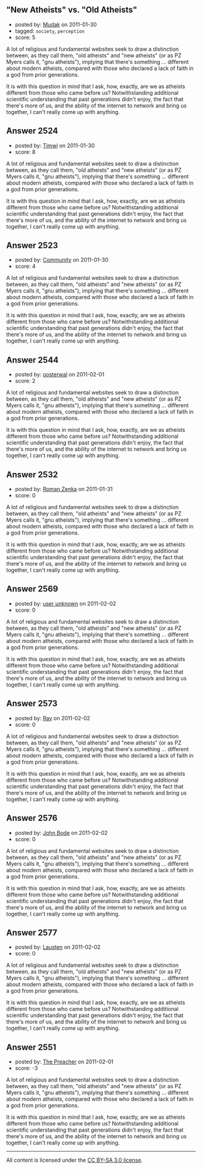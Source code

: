 ## "New Atheists" vs. "Old Atheists"

- posted by: [Mudak](https://stackexchange.com/users/-1/205-mudak) on 2011-01-30
- tagged: `society`, `perception`
- score: 5

A lot of religious and fundamental websites seek to draw a distinction between, as they call them, "old atheists" and "new atheists" (or as PZ Myers calls it, "gnu atheists"), implying that there's something ... different about modern atheists, compared with those who declared a lack of faith in a god from prior generations.

It is with this question in mind that I ask, how, exactly, are we as atheists different from those who came before us?  Notwithstanding additional scientific understanding that past generations didn't enjoy, the fact that there's more of us, and the ability of the internet to network and bring us together, I can't really come up with anything.


## Answer 2524

- posted by: [Timwi](https://stackexchange.com/users/-1/407-timwi) on 2011-01-30
- score: 8

A lot of religious and fundamental websites seek to draw a distinction between, as they call them, "old atheists" and "new atheists" (or as PZ Myers calls it, "gnu atheists"), implying that there's something ... different about modern atheists, compared with those who declared a lack of faith in a god from prior generations.

It is with this question in mind that I ask, how, exactly, are we as atheists different from those who came before us?  Notwithstanding additional scientific understanding that past generations didn't enjoy, the fact that there's more of us, and the ability of the internet to network and bring us together, I can't really come up with anything.


## Answer 2523

- posted by: [Community](https://stackexchange.com/users/-1/-1-community) on 2011-01-30
- score: 4

A lot of religious and fundamental websites seek to draw a distinction between, as they call them, "old atheists" and "new atheists" (or as PZ Myers calls it, "gnu atheists"), implying that there's something ... different about modern atheists, compared with those who declared a lack of faith in a god from prior generations.

It is with this question in mind that I ask, how, exactly, are we as atheists different from those who came before us?  Notwithstanding additional scientific understanding that past generations didn't enjoy, the fact that there's more of us, and the ability of the internet to network and bring us together, I can't really come up with anything.


## Answer 2544

- posted by: [oosterwal](https://stackexchange.com/users/-1/891-oosterwal) on 2011-02-01
- score: 2

A lot of religious and fundamental websites seek to draw a distinction between, as they call them, "old atheists" and "new atheists" (or as PZ Myers calls it, "gnu atheists"), implying that there's something ... different about modern atheists, compared with those who declared a lack of faith in a god from prior generations.

It is with this question in mind that I ask, how, exactly, are we as atheists different from those who came before us?  Notwithstanding additional scientific understanding that past generations didn't enjoy, the fact that there's more of us, and the ability of the internet to network and bring us together, I can't really come up with anything.


## Answer 2532

- posted by: [Roman Zenka](https://stackexchange.com/users/-1/420-roman-zenka) on 2011-01-31
- score: 0

A lot of religious and fundamental websites seek to draw a distinction between, as they call them, "old atheists" and "new atheists" (or as PZ Myers calls it, "gnu atheists"), implying that there's something ... different about modern atheists, compared with those who declared a lack of faith in a god from prior generations.

It is with this question in mind that I ask, how, exactly, are we as atheists different from those who came before us?  Notwithstanding additional scientific understanding that past generations didn't enjoy, the fact that there's more of us, and the ability of the internet to network and bring us together, I can't really come up with anything.


## Answer 2569

- posted by: [user unknown](https://stackexchange.com/users/-1/992-user-unknown) on 2011-02-02
- score: 0

A lot of religious and fundamental websites seek to draw a distinction between, as they call them, "old atheists" and "new atheists" (or as PZ Myers calls it, "gnu atheists"), implying that there's something ... different about modern atheists, compared with those who declared a lack of faith in a god from prior generations.

It is with this question in mind that I ask, how, exactly, are we as atheists different from those who came before us?  Notwithstanding additional scientific understanding that past generations didn't enjoy, the fact that there's more of us, and the ability of the internet to network and bring us together, I can't really come up with anything.


## Answer 2573

- posted by: [Ray](https://stackexchange.com/users/-1/994-ray) on 2011-02-02
- score: 0

A lot of religious and fundamental websites seek to draw a distinction between, as they call them, "old atheists" and "new atheists" (or as PZ Myers calls it, "gnu atheists"), implying that there's something ... different about modern atheists, compared with those who declared a lack of faith in a god from prior generations.

It is with this question in mind that I ask, how, exactly, are we as atheists different from those who came before us?  Notwithstanding additional scientific understanding that past generations didn't enjoy, the fact that there's more of us, and the ability of the internet to network and bring us together, I can't really come up with anything.


## Answer 2576

- posted by: [John Bode](https://stackexchange.com/users/-1/117-john-bode) on 2011-02-02
- score: 0

A lot of religious and fundamental websites seek to draw a distinction between, as they call them, "old atheists" and "new atheists" (or as PZ Myers calls it, "gnu atheists"), implying that there's something ... different about modern atheists, compared with those who declared a lack of faith in a god from prior generations.

It is with this question in mind that I ask, how, exactly, are we as atheists different from those who came before us?  Notwithstanding additional scientific understanding that past generations didn't enjoy, the fact that there's more of us, and the ability of the internet to network and bring us together, I can't really come up with anything.


## Answer 2577

- posted by: [Lausten](https://stackexchange.com/users/-1/584-lausten) on 2011-02-02
- score: 0

A lot of religious and fundamental websites seek to draw a distinction between, as they call them, "old atheists" and "new atheists" (or as PZ Myers calls it, "gnu atheists"), implying that there's something ... different about modern atheists, compared with those who declared a lack of faith in a god from prior generations.

It is with this question in mind that I ask, how, exactly, are we as atheists different from those who came before us?  Notwithstanding additional scientific understanding that past generations didn't enjoy, the fact that there's more of us, and the ability of the internet to network and bring us together, I can't really come up with anything.


## Answer 2551

- posted by: [The Preacher](https://stackexchange.com/users/-1/378-the-preacher) on 2011-02-01
- score: -3

A lot of religious and fundamental websites seek to draw a distinction between, as they call them, "old atheists" and "new atheists" (or as PZ Myers calls it, "gnu atheists"), implying that there's something ... different about modern atheists, compared with those who declared a lack of faith in a god from prior generations.

It is with this question in mind that I ask, how, exactly, are we as atheists different from those who came before us?  Notwithstanding additional scientific understanding that past generations didn't enjoy, the fact that there's more of us, and the ability of the internet to network and bring us together, I can't really come up with anything.



---

All content is licensed under the [CC BY-SA 3.0 license](https://creativecommons.org/licenses/by-sa/3.0/).
